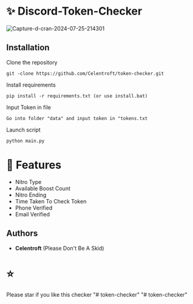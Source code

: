 # ✨ Discord-Token-Checker
 
<img src="https://i.imgur.com/gd9aSmg.png" alt="Capture-d-cran-2024-07-25-214301" border="0"></a>

## Installation
Clone the repository
```
git -clone https://github.com/Celentroft/token-checker.git
```
Install requirements
```
pip install -r requirements.txt (or use install.bat)
```
Input Token in file
```
Go into folder "data" and input token in "tokens.txt
```
Launch script
```
python main.py
```

# 🚀 Features

- Nitro Type
- Available Boost Count
- Nitro Ending
- Time Taken To Check Token
- Phone Verified
- Email Verified

## Authors

- **Celentroft** (Please Don't Be A Skid)

# ⭐
Please star if you like this checker
"# token-checker" 
"# token-checker" 
